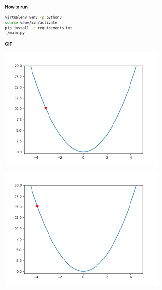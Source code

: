 #### How to run

```sh
virtualenv venv -p python3
source venv/bin/activate
pip install -r requirements.txt
./main.py
```

#### GIF

![sgd](sgd.gif)

![adam](adam.gif)
